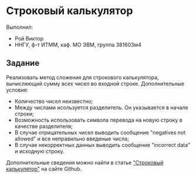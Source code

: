 # Строковый калькулятор

Выполнил:

 - Рой Виктор
 - ННГУ, ф-т ИТММ, каф. МО ЭВМ, группа 381603м4

## Задание

Реализовать метод сложения для строкового калькулятора, вычисляющий сумму всех чисел во входной строке. Дополнительные условия: 

 - Количество чисел неизвестно;
 - Между числами исользуется разделитель. Он указывается в начале строки;
 - Возможность использовать символа перевода на новую строку в качестве разделителя;
 - В случае отрицательных чисел выводить сообщение "negatives not allowed" и все неправильно введеные числа;
 - В случае некорректных данных выводить сообщение "incorrect data" и исходную строку. 
 

Дополнительные сведения можно найти в статье ["Строковый калькулятор"][string_calc] на сайте Github.

<!-- LINKS -->

[string_calc]: https://github.com/garora/TDD-Katas/blob/master/KatasReadme.md#string-calculator-kata-via-roy-osherove